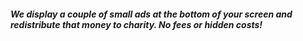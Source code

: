 ##### We display a couple of small ads at the bottom of your screen and redistribute that money to charity. No fees or hidden costs!
